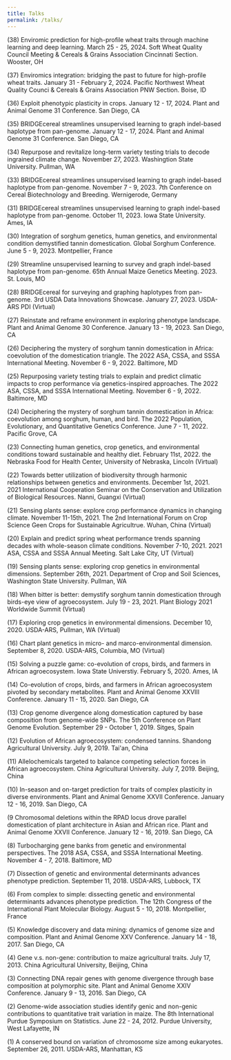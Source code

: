 ```yaml
---
title: Talks
permalink: /talks/
---
```


(38)	Enviromic prediction for high-profile wheat traits through machine learning and deep learning. March 25 - 25, 2024. Soft Wheat Quality Council Meeting & Cereals & Grains Association Cincinnati Section. Wooster, OH

(37)	Enviromics integration: bridging the past to future for high-profile wheat traits. January 31 - February 2, 2024. Pacific Northwest Wheat Quality Counci & Cereals & Grains Association PNW Section. Boise, ID

(36)	Exploit phenotypic plasticity in crops. January 12 - 17, 2024. Plant and Animal Genome 31 Conference. San Diego, CA

(35)	BRIDGEcereal streamlines unsupervised learning to graph indel-based haplotype from pan-genome. January 12 - 17, 2024. Plant and Animal Genome 31 Conference. San Diego, CA

(34)	Repurpose and revitalize long-term variety testing trials to decode ingrained climate change. November 27, 2023. Washingtion State University. Pullman, WA


(33)	BRIDGEcereal streamlines unsupervised learning to graph indel-based haplotype from pan-genome. November 7 - 9, 2023. 7th Conference on Cereal Biotechnology and Breeding. Wernigerode, Germany

(31)	BRIDGEcereal streamlines unsupervised learning to graph indel-based haplotype from pan-genome. October 11, 2023. Iowa State University. Ames, IA

(30)	Integration of sorghum genetics, human genetics, and environmental condition demystified tannin domestication. Global Sorghum Conference. June 5 - 9, 2023. Montpellier, France

(29)	Streamline unsupervised learning to survey and graph indel-based haplotype from pan-genome. 65th Annual Maize Genetics Meeting. 2023. St. Louis, MO

(28)	BRIDGEcereal for surveying and graphing haplotypes from pan-genome. 3rd USDA Data Innovations Showcase. January 27, 2023. USDA-ARS PDI (Virtual)

(27)	Reinstate and reframe environment in exploring phenotype landscape. Plant and Animal Genome 30 Conference. January 13 - 19, 2023. San Diego, CA

(26)	Deciphering the mystery of sorghum tannin domestication in Africa: coevolution of the domestication triangle. The 2022 ASA, CSSA, and SSSA International Meeting. November 6 - 9, 2022. Baltimore, MD

(25)	Repurposing variety testing trials to explain and predict climatic impacts to crop performance via genetics-inspired approaches. The 2022 ASA, CSSA, and SSSA International Meeting. November 6 - 9, 2022. Baltimore, MD

(24)	Deciphering the mystery of sorghum tannin domestication in Africa: coevolution among sorghum, human, and bird. The 2022 Population, Evolutionary, and Quantitative Genetics Conference. June 7 - 11, 2022. Pacific Grove, CA

(23)	Connecting human genetics, crop genetics, and environmental conditions toward sustainable and healthy diet. February 11st, 2022. the Nebraska Food for Health Center, University of Nebraska, Lincoln (Virtual)

(22)	Towards better utilization of biodiversity through harmonic relationships between genetics and environments. December 1st, 2021. 2021 International Cooperation Seminar on the Conservation and Utilization of Biological Resources. Nanni, Guangxi (Virtual)

(21)	Sensing plants sense: explore crop performance dynamics in changing climate. November 11-15th, 2021. The 2nd International Forum on Crop Science Geen Crops for Sustainable Agricultrue. Wuhan, China (Virtual)

(20)	Explain and predict spring wheat performance trends spanning decades with whole-season climate conditions. November 7-10, 2021. 2021 ASA, CSSA and SSSA Annual Meeting. Salt Lake City, UT (Virtual)

(19)	Sensing plants sense: exploring crop genetics in environmental dimensions. September 26th, 2021. Department of Crop and Soil Sciences, Washington State University. Pullman, WA

(18)	When bitter is better: demystify sorghum tannin domestication through birds-eye view of agroecosystem. July 19 - 23, 2021. Plant Biology 2021 Worldwide Summit (Virtual)

(17)	Exploring crop genetics in environmental dimensions. December 10, 2020. USDA-ARS, Pullman, WA (Virtual)

(16)	Chart plant genetics in micro- and marco-environmental dimension. September 8, 2020. USDA-ARS, Columbia, MO (Virtual)

(15)	Solving a puzzle game: co-evolution of crops, birds, and farmers in African agroecosystem. Iowa State Universtiy. February 5, 2020. Ames, IA

(14)	Co-evolution of crops, birds, and farmers in African agroecosystem pivoted by secondary metabolites. Plant and Animal Genome XXVIII Conference. January 11 - 15, 2020. San Diego, CA

(13)	Crop genome divergence along domestication captured by base composition from genome-wide SNPs. The 5th Conference on Plant Genome Evolution. September 29 - October 1, 2019. Sitges, Spain

(12)	Evolution of African agroecosystem: condensed tannins. Shandong Agricultural University. July 9, 2019. Tai'an, China

(11)	Allelochemicals targeted to balance competing selection forces in African agroecosystem. China Agricultural University. July 7, 2019. Beijing, China

(10)	In-season and on-target prediction for traits of complex plasticity in diverse environments. Plant and Animal Genome XXVII Conference. January 12 - 16, 2019. San Diego, CA

(9	Chromosomal deletions within the RPAD locus drove parallel domestication of plant architecture in Asian and African rice. Plant and Animal Genome XXVII Conference. January 12 - 16, 2019. San Diego, CA

(8)	Turbocharging gene banks from genetic and environmental perspectives. The 2018 ASA, CSSA, and SSSA International Meeting. November 4 - 7, 2018. Baltimore, MD

(7)	Dissection of genetic and environmental determinants advances phenotype prediction. September 11, 2018. USDA-ARS, Lubbock, TX

(6)	From complex to simple: dissecting genetic and environmental determinants advances phenotype prediction. The 12th Congress of the International Plant Molecular Biology. August 5 - 10, 2018. Montpellier, France

(5)	Knowledge discovery and data mining: dynamics of genome size and composition. Plant and Animal Genome XXV Conference. January 14 - 18, 2017. San Diego, CA

(4)	Gene v.s. non-gene: contribution to maize agricultural traits. July 17, 2013. China Agricultural University, Beijing, China

(3)	Connecting DNA repair genes with genome divergence through base composition at polymorphic site. Plant and Animal Genome XXIV Conference. January 9 - 13, 2016. San Diego, CA

(2)	Genome-wide association studies identify genic and non-genic contributions to quantitative trait variation in maize. The 8th International Purdue Symposium on Statistics. June 22 - 24, 2012. Purdue University, West Lafayette, IN

(1)	A conserved bound on variation of chromosome size among eukaryotes. September 26, 2011. USDA-ARS, Manhattan, KS
